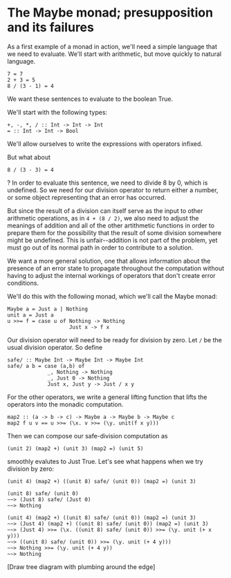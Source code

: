 # The Maybe monad; presupposition and its failures

As a first example of a monad in action, we'll need a simple language
that we need to evaluate.  We'll start with arithmetic, but move
quickly to natural language.

    7 = 7
    2 + 3 = 5
    8 / (3 - 1) = 4

We want these sentences to evaluate to the boolean True.

We'll start with the following types:

    +, -, *, / :: Int -> Int -> Int
    = :: Int -> Int -> Bool

We'll allow ourselves to write the expressions with operators infixed.

But what about

    8 / (3 - 3) = 4

?  In order to evaluate this sentence, we need to divide 8 by 0, which
is undefined.  So we need for our division operator to return either a
number, or some object representing that an error has occurred.

But since the result of a division can itself serve as the input to
other arithmetic operations, as in `4 + (8 / 2)`, we also need to
adjust the meanings of addition and all of the other artithmetic
functions in order to prepare them for the possibility that the result
of some division somewhere might be undefined.  This is
unfair--addition is not part of the problem, yet must go out of its
normal path in order to contribute to a solution.  

We want a more general solution, one that allows information about the
presence of an error state to propagate throughout the computation
without having to adjust the internal workings of operators that don't
create error conditions.  

We'll do this with the following monad, which we'll call the Maybe
monad:

    Maybe a = Just a | Nothing
    unit a = Just a
    u >>= f = case u of Nothing -> Nothing
                        Just x -> f x

Our division operator will need to be ready for division by zero.
Let `/` be the usual division operator.
So define 

    safe/ :: Maybe Int -> Maybe Int -> Maybe Int
    safe/ a b = case (a,b) of 
                 _, Nothing -> Nothing
                 _, Just 0 -> Nothing 
                 Just x, Just y -> Just / x y

For the other operators, we write a general lifting function that
lifts the operators into the monadic computation.

    map2 :: (a -> b -> c) -> Maybe a -> Maybe b -> Maybe c
    map2 f u v == u >>= (\x. v >>= (\y. unit(f x y)))

Then we can compose our safe-division computation as

    (unit 2) (map2 +) (unit 3) (map2 =) (unit 5)

smoothly evalutes to Just True.
Let's see what happens when we try division by zero:

    (unit 4) (map2 +) ((unit 8) safe/ (unit 0)) (map2 =) (unit 3)

    (unit 8) safe/ (unit 0)
    ~~> (Just 8) safe/ (Just 0)
    ~~> Nothing

    (unit 4) (map2 +) ((unit 8) safe/ (unit 0)) (map2 =) (unit 3)
    ~~> (Just 4) (map2 +) ((unit 8) safe/ (unit 0)) (map2 =) (unit 3)
    ~~> (Just 4) >>= (\x. ((unit 8) safe/ (unit 0)) >>= (\y. unit (+ x y)))
    ~~> ((unit 8) safe/ (unit 0)) >>= (\y. unit (+ 4 y)))
    ~~> Nothing >>= (\y. unit (+ 4 y))
    ~~> Nothing                         

[Draw tree diagram with plumbing around the edge]
